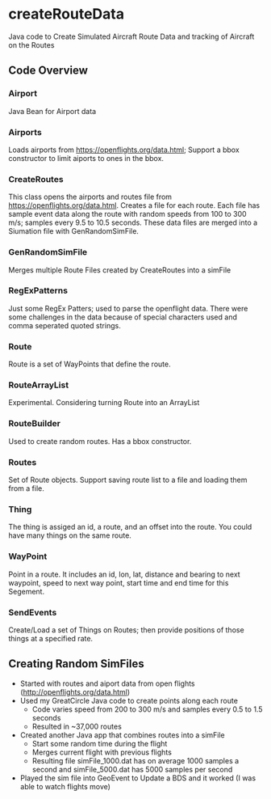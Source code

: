 # createRouteData
Java code to Create Simulated Aircraft Route Data and tracking of Aircraft on the Routes

## Code Overview

### Airport
Java Bean for Airport data

### Airports
Loads airports from https://openflights.org/data.html; Support a bbox constructor to limit aiports to ones in the bbox.

### CreateRoutes
This class opens the airports and routes file from https://openflights.org/data.html.  Creates a file for each route. Each file has sample event data along the route with random speeds from 100 to 300 m/s; samples every 9.5 to 10.5 seconds.  These data files are merged into a Siumation file with GenRandomSimFile.  

### GenRandomSimFile
Merges multiple Route Files created by CreateRoutes into a simFile

### RegExPatterns
Just some RegEx Patters; used to parse the openflight data. There were some challenges in the data because of special characters used and comma seperated quoted strings.

### Route
Route is a set of WayPoints that define the route.  

### RouteArrayList
Experimental.  Considering turning Route into an ArrayList 

### RouteBuilder
Used to create random routes. Has a bbox constructor.

### Routes 
Set of Route objects.  Support saving route list to a file and loading them from a file. 

### Thing
The thing is assiged an id, a route, and an offset into the route.  You could have many things on the same route.

### WayPoint
Point in a route. It includes an id, lon, lat, distance and bearing to next waypoint, speed to next way point, start time and end time for this Segement. 

### SendEvents
Create/Load a set of Things on Routes; then provide positions of those things at a specified rate.  




## Creating Random SimFiles 
- Started with routes and aiport data from open flights (http://openflights.org/data.html)
- Used my GreatCircle Java code to create points along each route 
  - Code varies speed from 200 to 300 m/s and samples every 0.5 to 1.5 seconds
  - Resulted in ~37,000 routes
- Created another Java app that combines routes into a simFile
  - Start some random time during the flight
  - Merges current flight with previous flights
  - Resulting file simFile_1000.dat has on average 1000 samples a second and simFile_5000.dat has 5000 samples per second
- Played the sim file into GeoEvent to Update a BDS and it worked (I was able to watch flights move)
